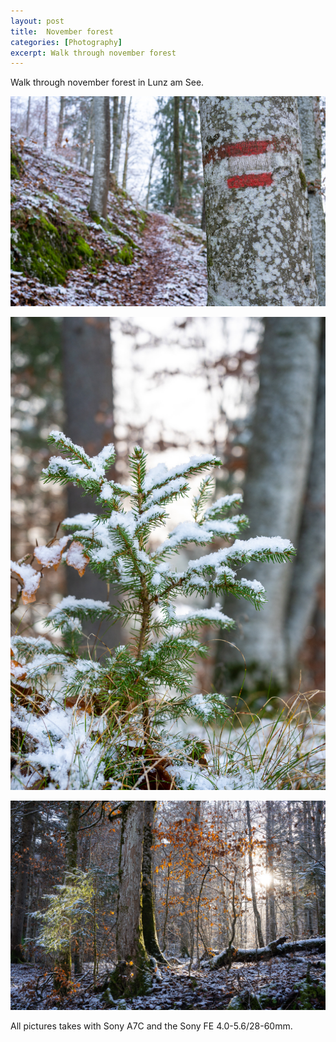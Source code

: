 ```yaml
---
layout: post
title:  November forest
categories: [Photography] 
excerpt: Walk through november forest
---
```

Walk through november forest in Lunz am See.

![Lunz am See 1](../images/20201217/1.jpg)

![Lunz am See 2](../images/20201217/2.jpg)

![Lunz am See 3](../images/20201217/3.jpg)

All pictures takes with Sony A7C and the Sony FE 4.0-5.6/28-60mm.